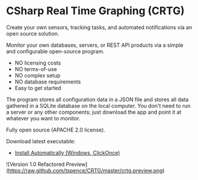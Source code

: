 # CSharp Real Time Graphing (CRTG)

Create your own sensors, tracking tasks, and automated notifications via an open source solution.

Monitor your own databases, servers, or REST API products via a simple and configurable open-source program.
* NO licensing costs
* NO terms-of-use
* NO complex setup
* NO database requirements
* Easy to get started

The program stores all configuration data in a JSON file and stores all data gathered in a SQLite database on the local computer.  You don't need to run a server or any other components; just download the app and point it at whatever you want to monitor.

Fully open source (APACHE 2.0 license).  

Download latest executable:
* <a href="https://rawgit.com/tspence/CRTG/master/Publish/CRTG.UI.application">Install Automatically (Windows, ClickOnce)</a>

![Version 1.0 Refactored Preview]
(https://raw.github.com/tspence/CRTG/master/crtg.preview.png)
